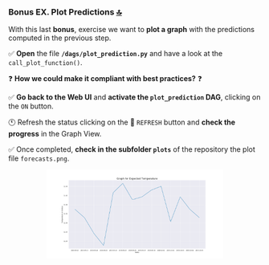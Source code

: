 ### Bonus EX. Plot Predictions [:top:](README.md#table-of-contents)

With this last **bonus**, exercise we want to **plot a graph** with the predictions computed in the previous step.

:white_check_mark: **Open** the file **`/dags/plot_prediction.py`** and have a look at the  `call_plot_function()`.

:question: **How we could make it compliant with best practices?** :question:


:white_check_mark: **Go back to the Web UI** and **activate the `plot_prediction` DAG**, clicking on the `ON` button.

:clock11: Refresh the status clicking on the :repeat: `REFRESH` button and **check the progress** in the Graph View.

:white_check_mark: Once completed, **check in the subfolder `plots`** of the repository the plot file `forecasts.png`.

<p align="center">
<img src="/media/airflow_forecasts.png" alt="forecast" width="70%"/>
</p>
